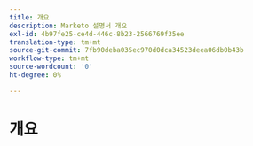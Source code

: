 ```yaml
---
title: 개요
description: Marketo 설명서 개요
exl-id: 4b97fe25-ce4d-446c-8b23-2566769f35ee
translation-type: tm+mt
source-git-commit: 7fb90deba035ec970d0dca34523deea06db0b43b
workflow-type: tm+mt
source-wordcount: '0'
ht-degree: 0%

---
```


# 개요

